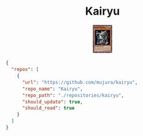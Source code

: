 <h1 align="center">
  Kairyu
</h1>
<p align="center">
  <img src="pics/766341490.jpg?raw=true" width="10%" />
</p>


```json
{
  "repos": [
    {
      "url": "https://github.com/mujura/kairyu",
      "repo_name": "Kairyu",
      "repo_path": "./repositories/kairyu",
      "should_update": true,
      "should_read": true
    }
  ]
}
```
